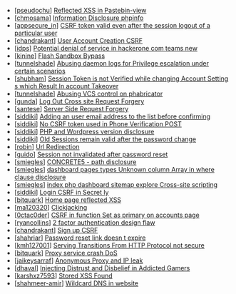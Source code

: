 * [[pseudochu](https://hackerone.com/pseudochu)] [Reflected XSS in Pastebin-view](https://hackerone.com/reports/17540)
* [[chmosama](https://hackerone.com/chmosama)] [Information Disclosure phpinfo  ](https://hackerone.com/reports/17514)
* [[appsecure_in](https://hackerone.com/appsecure_in)] [CSRF token valid even after the session logout of a particular user](https://hackerone.com/reports/2857)
* [[chandrakant](https://hackerone.com/chandrakant)] [ User Account Creation CSRF ](https://hackerone.com/reports/7051)
* [[idps](https://hackerone.com/idps)] [Potential denial of service in hackerone com teams new](https://hackerone.com/reports/13748)
* [[kinine](https://hackerone.com/kinine)] [Flash Sandbox Bypass](https://hackerone.com/reports/15362)
* [[tunnelshade](https://hackerone.com/tunnelshade)] [Abusing daemon logs for Privilege escalation under certain scenarios](https://hackerone.com/reports/16392)
* [[shubham](https://hackerone.com/shubham)] [Session Token is not Verified while changing Account Setting s which Result In account Takeover](https://hackerone.com/reports/15476)
* [[tunnelshade](https://hackerone.com/tunnelshade)] [Abusing VCS control on phabricator](https://hackerone.com/reports/16315)
* [[gunda](https://hackerone.com/gunda)] [Log Out Cross site Request Forgery](https://hackerone.com/reports/7516)
* [[santese](https://hackerone.com/santese)] [Server Side Request Forgery](https://hackerone.com/reports/4461)
* [[siddiki](https://hackerone.com/siddiki)] [Adding an user email address to the list before confirming ](https://hackerone.com/reports/3923)
* [[siddiki](https://hackerone.com/siddiki)] [No CSRF token used in Phone Verification POST](https://hackerone.com/reports/9062)
* [[siddiki](https://hackerone.com/siddiki)] [PHP and Wordpress version disclosure](https://hackerone.com/reports/9516)
* [[siddiki](https://hackerone.com/siddiki)] [Old Sessions remain valid after the password change ](https://hackerone.com/reports/10186)
* [[robin](https://hackerone.com/robin)] [Url Redirection](https://hackerone.com/reports/13553)
* [[guido](https://hackerone.com/guido)] [Session not invalidated after password reset](https://hackerone.com/reports/15785)
* [[smiegles](https://hackerone.com/smiegles)] [CONCRETE5 - path disclosure ](https://hackerone.com/reports/4931)
* [[smiegles](https://hackerone.com/smiegles)] [dashboard pages types Unknown column Array in where clause  disclosure ](https://hackerone.com/reports/4811)
* [[smiegles](https://hackerone.com/smiegles)] [ index php dashboard sitemap explore Cross-site scripting](https://hackerone.com/reports/4808)
* [[siddiki](https://hackerone.com/siddiki)] [Login CSRF in Secret ly](https://hackerone.com/reports/7936)
* [[bitquark](https://hackerone.com/bitquark)] [Home page reflected XSS](https://hackerone.com/reports/9318)
* [[ma120320](https://hackerone.com/ma120320)] [Clickjacking](https://hackerone.com/reports/8724)
* [[0ctac0der](https://hackerone.com/0ctac0der)] [CSRF in function Set as primary on accounts page](https://hackerone.com/reports/10829)
* [[ryancollins](https://hackerone.com/ryancollins)] [2 factor authentication design flaw](https://hackerone.com/reports/7369)
* [[chandrakant](https://hackerone.com/chandrakant)] [Sign up CSRF](https://hackerone.com/reports/13583)
* [[shahriar](https://hackerone.com/shahriar)] [Password reset link doesn t expire ](https://hackerone.com/reports/14461)
* [[kmh127001](https://hackerone.com/kmh127001)] [Serving Transitions From HTTP Protocol not secure ](https://hackerone.com/reports/14803)
* [[bitquark](https://hackerone.com/bitquark)] [Proxy service crash DoS](https://hackerone.com/reports/13652)
* [[jaikeysarraf](https://hackerone.com/jaikeysarraf)] [Anonymous Proxy and IP leak ](https://hackerone.com/reports/14747)
* [[dhaval](https://hackerone.com/dhaval)] [Injecting Distrust and Disbelief in Addicted Gamers ](https://hackerone.com/reports/5559)
* [[karshxz7593](https://hackerone.com/karshxz7593)] [Stored XSS Found](https://hackerone.com/reports/9774)
* [[shahmeer-amir](https://hackerone.com/shahmeer-amir)] [Wildcard DNS in website](https://hackerone.com/reports/6353)
